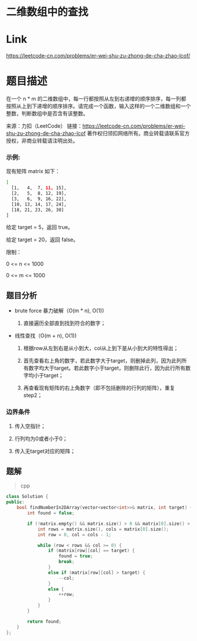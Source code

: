 # **二维数组中的查找**

# **Link**

<https://leetcode-cn.com/problems/er-wei-shu-zu-zhong-de-cha-zhao-lcof/>

# **题目描述**

在一个 n * m 的二维数组中，每一行都按照从左到右递增的顺序排序，每一列都按照从上到下递增的顺序排序。请完成一个函数，输入这样的一个二维数组和一个整数，判断数组中是否含有该整数。

来源：力扣（LeetCode）
链接：<https://leetcode-cn.com/problems/er-wei-shu-zu-zhong-de-cha-zhao-lcof>
著作权归领扣网络所有。商业转载请联系官方授权，非商业转载请注明出处。

### 示例:

现有矩阵 matrix 如下：

```bash
[
  [1,   4,  7, 11, 15],
  [2,   5,  8, 12, 19],
  [3,   6,  9, 16, 22],
  [10, 13, 14, 17, 24],
  [18, 21, 23, 26, 30]
]
```

给定 target = 5，返回 true。

给定 target = 20，返回 false。

限制：

0 <= n <= 1000

0 <= m <= 1000

## **题目分析**

- brute force 暴力破解（O(m * n), O(1))

    1. 直接遍历全部直到找到符合的数字；

- 线性查找（O(m + n), O(1))

    1. 根据row从左到右是从小到大，col从上到下是从小到大的特性得出；

    2. 首先查看右上角的数字，若此数字大于target，则删掉此列，因为此列所有数字均大于target。若此数字小于target，则删除此行，因为此行所有数字均小于target；

    3. 再查看现有矩阵的右上角数字（即不包括删除的行列的矩阵），重复step2；

### 边界条件

1. 传入空指针；

2. 行列均为0或者小于0；

3. 传入无target对应的矩阵；

## **题解**

> cpp

```cpp
class Solution {
public:
    bool findNumberIn2DArray(vector<vector<int>>& matrix, int target) {
        int found = false;

        if (!matrix.empty() && matrix.size() > 0 && matrix[0].size() > 0) {
            int rows = matrix.size(), cols = matrix[0].size();
            int row = 0, col = cols - 1;

            while (row < rows && col >= 0) {
                if (matrix[row][col] == target) {
                    found = true;
                    break;
                }
                else if (matrix[row][col] > target) {
                    --col;
                }
                else {
                    ++row;
                }
            }
        }

        return found;
    }
};
```